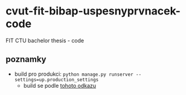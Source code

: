 # cvut-fit-bibap-uspesnyprvnacek-code
FIT CTU bachelor thesis - code

## poznamky
* build pro produkci: ```python manage.py runserver --settings=up.production_settings```
    * build se podle [tohoto odkazu](http://v1k45.com/blog/modern-django-part-1-setting-up-django-and-react/)